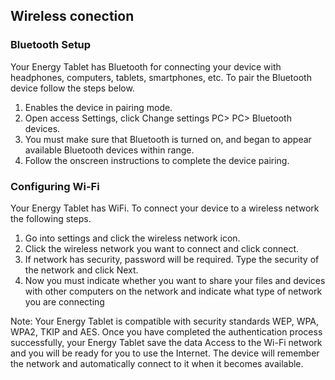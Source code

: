 ## Wireless conection

### Bluetooth Setup

Your Energy Tablet has Bluetooth for connecting your device with headphones, computers, tablets, smartphones, etc. To pair the Bluetooth device follow the steps below.

1. Enables the device in pairing mode.
2. Open access Settings, click Change settings PC> PC> Bluetooth devices.
3. You must make sure that Bluetooth is turned on, and began to appear available Bluetooth devices within range.
4. Follow the onscreen instructions to complete the device pairing.

### Configuring Wi-Fi

Your Energy Tablet has WiFi. To connect your device to a wireless network the following steps.

1. Go into settings and click the wireless network icon.
2. Click the wireless network you want to connect and click connect.
3. If network has security, password will be required. Type the security of the network and click Next.
4. Now you must indicate whether you want to share your files and devices with other computers on the network and indicate what type of network you are connecting

Note: Your Energy Tablet is compatible with security standards WEP, WPA, WPA2, TKIP and AES. Once you have completed the authentication process successfully, your Energy Tablet save the data
Access to the Wi-Fi network and you will be ready for you to use the Internet. The device will remember the network and
automatically connect to it when it becomes available.
